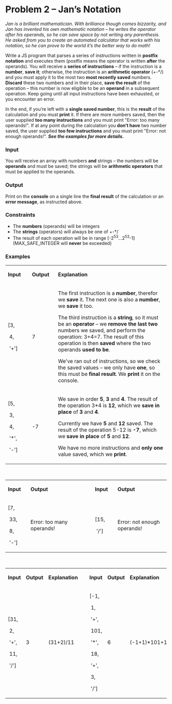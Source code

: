 <h1>Problem 2 &ndash; Jan&rsquo;s Notation</h1>
<p><em>Jan is a brilliant mathematician. With brilliance though comes bizzarity, and Jan has invented his own mathematic notation &ndash; he writes the operator after his operands, so he can save space by not writing any parenthesis. He asked from you to create an automated calculator that works with his notation, so he can prove to the world it&rsquo;s the better way to do math!</em></p>
<p>Write a JS program that parses a series of instructions written in <strong>postfix notation</strong> and executes them (postfix means the operator is written <strong>after</strong> the operands). You will receive a <strong>series of instructions</strong> &ndash; if the instruction is a <strong>number</strong>, <strong>save it</strong>; otherwise, the instruction is an <strong>arithmetic operator</strong> (+-*/) and you must apply it to the most two <strong>most recently saved</strong> numbers. <strong>Discard</strong> these two numbers and in their place, <strong>save the result</strong> of the operation &ndash; this number is now eligible to be an <strong>operand</strong> in a subsequent operation. Keep going until all input instructions have been exhausted, or you encounter an error.</p>
<p>In the end, if you&rsquo;re left with a <strong>single saved number</strong>, this is the <strong>result</strong> of the calculation and you must <strong>print</strong> it. If there are more numbers saved, then the user supplied <strong>too many instructions</strong> and you must print "Error: too many operands!". If at any point during the calculation you <strong>don&rsquo;t have</strong> two number saved, the user supplied <strong>too few instructions</strong> and you must print "Error: not enough operands!". <strong><em>See the examples for more details.</em></strong></p>
<h3>Input</h3>
<p>You will receive an array with numbers <strong>and</strong> strings &ndash; the numbers will be <strong>operands</strong> and must be saved; the strings will be <strong>arithmetic operators</strong> that must be applied to the operands.</p>
<h3>Output</h3>
<p>Print on the <strong>console</strong> on a single line the <strong>final result</strong> of the calculation or an <strong>error message</strong>, as instructed above.</p>
<h3>Constraints</h3>
<ul>
<li>The <strong>numbers</strong> (operands) will be integers</li>
<li>The <strong>strings</strong> (operators) will always be one of +-*/</li>
<li>The result of each operation will be in range [-2<sup>53</sup>&hellip;2<sup>53</sup>-1] (MAX_SAFE_INTEGER will <strong>never</strong> be exceeded)</li>
</ul>
<h3>Examples</h3>
<table width="695">
<tbody>
<tr>
<td width="76">
<p><strong>Input</strong></p>
</td>
<td width="76">
<p><strong>Output</strong></p>
</td>
<td width="544">
<p><strong>Explanation</strong></p>
</td>
</tr>
<tr>
<td width="76">
<p>[3,</p>
<p>&nbsp;4,</p>
<p>&nbsp;'+']</p>
</td>
<td width="76">
<p>7</p>
</td>
<td width="544">
<p>The first instruction is a <strong>number</strong>, therefor we <strong>save</strong> it. The next one is also a <strong>number</strong>, we <strong>save</strong> it too.</p>
<p>The third instruction is a <strong>string</strong>, so it must be an <strong>operator</strong> &ndash; we <strong>remove the last two</strong> numbers we saved, and perform the operation: 3+4=7. The result of this operation is then <strong>saved</strong> where the two operands <strong>used to be</strong>.</p>
<p>We&rsquo;ve ran out of instructions, so we check the saved values &ndash; we only have <strong>one</strong>, so this must be <strong>final result</strong>. We <strong>print</strong> it on the console.</p>
</td>
</tr>
<tr>
<td width="76">
<p>[5,</p>
<p>&nbsp;3,</p>
<p>&nbsp;4,</p>
<p>&nbsp;'*',</p>
<p>&nbsp;'-']</p>
</td>
<td width="76">
<p>-7</p>
</td>
<td width="544">
<p>We save in order <strong>5</strong>, <strong>3</strong> and <strong>4</strong>. The result of the operation 3*4 is <strong>12</strong>, which we <strong>save in place</strong> of <strong>3</strong> and <strong>4</strong>.</p>
<p>Currently we have <strong>5</strong> and <strong>12</strong> saved. The result of the operation 5-12 is <strong>-7</strong>, which we <strong>save in place</strong> of <strong>5</strong> and <strong>12</strong>.</p>
<p>We have no more instructions and <strong>only one</strong> value saved, which we <strong>print</strong>.</p>
</td>
</tr>
</tbody>
</table>
<p>&nbsp;</p>
<table width="695">
<tbody>
<tr>
<td width="76">
<p><strong>Input</strong></p>
</td>
<td width="246">
<p><strong>Output</strong></p>
</td>
<td rowspan="2" width="53">
<p><strong>&nbsp;</strong></p>
</td>
<td width="76">
<p><strong>Input</strong></p>
</td>
<td width="246">
<p><strong>Output</strong></p>
</td>
</tr>
<tr>
<td width="76">
<p>[7,</p>
<p>&nbsp;33,</p>
<p>&nbsp;8,</p>
<p>&nbsp;'-']</p>
</td>
<td width="246">
<p>Error: too many operands!</p>
</td>
<td width="76">
<p>[15,</p>
<p>&nbsp;'/']</p>
</td>
<td width="246">
<p>Error: not enough operands!</p>
</td>
</tr>
</tbody>
</table>
<p>&nbsp;</p>
<table width="695">
<tbody>
<tr>
<td width="94">
<p><strong>Input</strong></p>
</td>
<td width="76">
<p><strong>Output</strong></p>
</td>
<td width="151">
<p><strong>Explanation</strong></p>
</td>
<td rowspan="2" width="53">
<p><strong>&nbsp;</strong></p>
</td>
<td width="94">
<p><strong>Input</strong></p>
</td>
<td width="76">
<p><strong>Output</strong></p>
</td>
<td width="151">
<p><strong>Explanation</strong></p>
</td>
</tr>
<tr>
<td width="94">
<p>[31,</p>
<p>&nbsp;2,</p>
<p>&nbsp;'+',</p>
<p>&nbsp;11,</p>
<p>&nbsp;'/']</p>
</td>
<td width="76">
<p>3</p>
</td>
<td width="151">
<p>(31+2)/11</p>
</td>
<td width="94">
<p>[-1,</p>
<p>&nbsp;1,</p>
<p>&nbsp;'+',</p>
<p>&nbsp;101,</p>
<p>&nbsp;'*',</p>
<p>&nbsp;18,</p>
<p>&nbsp;'+',</p>
<p>&nbsp;3,</p>
<p>&nbsp;'/']</p>
</td>
<td width="76">
<p>6</p>
</td>
<td width="151">
<p>(-1+1)*101+18/3</p>
</td>
</tr>
</tbody>
</table>
<p>&nbsp;</p>